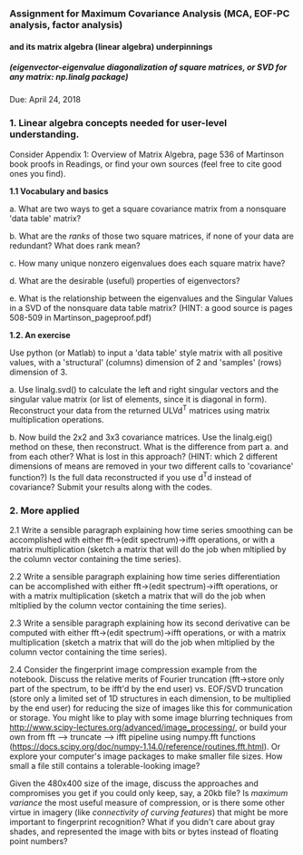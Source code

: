 ### Assignment for Maximum Covariance Analysis (MCA, EOF-PC analysis, factor analysis) 
#### and its matrix algebra (linear algebra) underpinnings 
##### (eigenvector-eigenvalue diagonalization of square matrices, or SVD for any matrix: np.linalg package) 

Due: April 24, 2018

### 1. Linear algebra concepts needed for user-level understanding. 
Consider Appendix 1: Overview of Matrix Algebra, page 536 of Martinson book proofs in Readings, or find your own sources (feel free to cite good ones you find). 
  
**1.1 Vocabulary and basics**

  a. What are two ways to get a square covariance matrix from a nonsquare 'data table' matrix? 
  
  b. What are the *ranks* of those two square matrices, if none of your data are redundant? What does rank mean? 
  
  c. How many unique nonzero eigenvalues does each square matrix have? 
  
  d. What are the desirable (useful) properties of eigenvectors? 
  
  e. What is the relationship between the eigenvalues and the Singular Values in a SVD of the nonsquare data table matrix? (HINT: a good source is pages 508-509 in Martinson_pageproof.pdf)
  
**1.2. An exercise**

Use python (or Matlab) to input a 'data table' style matrix with all positive values, with a 'structural' (columns) dimension of 2 and 'samples' (rows) dimension of 3. 
 
  a. Use linalg.svd() to calculate the left and right singular vectors and the singular value matrix (or list of elements, since it is diagonal in form). Reconstruct your data from the returned ULVd<sup>T</sup> matrices using matrix multiplication operations. 
  
  b. Now build the 2x2 and 3x3 covariance matrices. Use the linalg.eig() method on these, then reconstruct. What is the difference from part a. and from each other? What is lost in this approach? (HINT: which 2 different dimensions of means are removed in your two different calls to 'covariance' function?) Is the full data reconstructed if you use d<sup>T</sup>d instead of covariance? Submit your results along with the codes.
  
### 2. More applied 

2.1 Write a sensible paragraph explaining how time series smoothing can be accomplished with either fft->(edit spectrum)->ifft operations, or with a matrix multiplication (sketch a matrix that will do the job when mltiplied by the column vector containing the time series). 

2.2 Write a sensible paragraph explaining how time series differentiation can be accomplished with either fft->(edit spectrum)->ifft operations, or with a matrix multiplication (sketch a matrix that will do the job when mltiplied by the column vector containing the time series). 

2.3 Write a sensible paragraph explaining how its second derivative can be computed with either fft->(edit spectrum)->ifft operations, or with a matrix multiplication (sketch a matrix that will do the job when mltiplied by the column vector containing the time series). 


2.4 Consider the fingerprint image compression example from the notebook. Discuss the relative merits of Fourier truncation (fft->store only part of the spectrum, to be ifft'd by the end user) vs. EOF/SVD truncation (store only a limited set of 1D structures in each dimension, to be multiplied by the end user) for reducing the size of images like this for communication or storage. You might like to play with some image blurring techniques from http://www.scipy-lectures.org/advanced/image_processing/, or build your own from fft --> truncate --> ifft pipeline using numpy.fft functions (https://docs.scipy.org/doc/numpy-1.14.0/reference/routines.fft.html). Or explore your computer's image packages to make smaller file sizes. How small a file still contains a tolerable-looking image?

Given the 480x400 size of the image, discuss the approaches and compromises you get if you could only keep, say, a 20kb file? Is *maximum variance* the most useful measure of compression, or is there some other virtue in imagery (like *connectivity of curving features*) that might be more important to fingerprint recognition? What if you didn't care about gray shades, and represented the image with bits or bytes instead of floating point numbers? 





